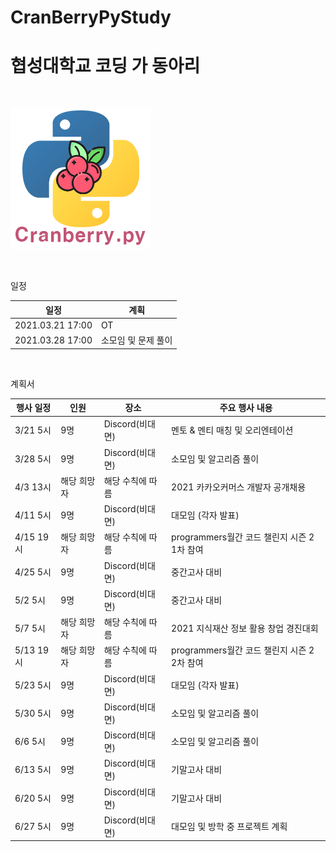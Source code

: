 # CranBerryPyStudy
<h1>협성대학교 코딩 가 동아리</h1> <br>

![Image](Image/CranBerryPyStudyImage.png)

<br>

일정

|  일정   |   계획    |
|--------|-----------|
|2021.03.21 17:00| OT |
|2021.03.28 17:00|  소모임 및 문제 풀이  |

<br>

계획서

|행사 일정|인원|장소|주요 행사 내용|
|--------|---|----|------------|
|3/21 5시|9명|Discord(비대면)|멘토 & 멘티 매칭 및 오리엔테이션|
|3/28 5시|9명|Discord(비대면)|소모임 및 알고리즘 풀이|
|4/3 13시|해당 희망자|해당 수칙에 따름|2021 카카오커머스 개발자 공개채용|
|4/11 5시|9명|Discord(비대면)|대모임 (각자 발표)|
|4/15 19시|해당 희망자|해당 수칙에 따름|programmers월간 코드 챌린지 시즌 2 1차 참여|
|4/25 5시|9명|Discord(비대면)|중간고사 대비|
|5/2 5시|9명|Discord(비대면)|중간고사 대비|
|5/7 5시|해당 희망자|해당 수칙에 따름|2021 지식재산 정보 활용 창업 경진대회|
|5/13 19시|해당 희망자|해당 수칙에 따름|programmers월간 코드 챌린지 시즌 2 2차 참여|
|5/23 5시|9명|Discord(비대면)|대모임 (각자 발표)|
|5/30 5시|9명|Discord(비대면)|소모임 및 알고리즘 풀이|
|6/6 5시|9명|Discord(비대면)|소모임 및 알고리즘 풀이|
|6/13 5시|9명|Discord(비대면)|기말고사 대비|
|6/20 5시|9명|Discord(비대면)|기말고사 대비|
|6/27 5시|9명|Discord(비대면)|대모임 및 방학 중 프로젝트 계획|